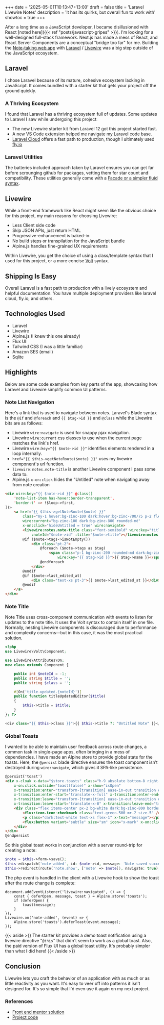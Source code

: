 +++
date = '2025-05-01T10:13:47+13:00'
draft = false
title = 'Laravel Livewire Notes'
description = 'it has its quirks, but overall fun to work with'
showtoc = true
+++

After a long time as a JavaScript developer, I became disillusioned with React [noted here]({{< ref "posts/javascript-gripes" >}}). I'm looking for a well-designed full-stack framework. Next.js has made a mess of React, and React Server Components are a conceptual "bridge too far" for me. Building the [Note-taking web app](https://www.frontendmentor.io/challenges/note-taking-web-app-773r7bUfOG) with [Laravel](https://laravel.com/) / [Livewire](https://livewire.laravel.com/) was a big step outside of the JavaScript ecosystem.

## Laravel

I chose Laravel because of its mature, cohesive ecosystem lacking in JavaScript. It comes bundled with a starter kit that gets your project off the ground quickly.

### A Thriving Ecosystem

I found that Laravel has a thriving ecosystem full of updates. Some updates to Laravel I saw while undergoing this project:
- The new Livewire starter kit from Laravel 12 got this project started fast.
- A new VS Code extension helped me navigate my Laravel code base.
- [Laravel Cloud](https://cloud.laravel.com/) offers a fast path to production, though I ultimately used [fly.io](https://fly.io)

### Laravel Utilities

The batteries included approach taken by Laravel ensures you can get far before scrounging github for packages, vetting them for star count and compatibility. These utilities generally come with a [Facade or a simpler fluid syntax](https://laravel.com/docs/12.x/facades).

## Livewire

While a front-end framework like React might seem like the obvious choice for this project, my main reasons for choosing Livewire:
- Less Client side code
- Skip JSON APIs, just return HTML
- Progressive-enhancement is baked-in
- No build steps or transpilation for the JavaScript bundle
- Alpine.js handles fine-grained UX requirements

Within Livewire, you get the choice of using a class/template syntax that I used for this project, or a more concise [Volt](https://livewire.laravel.com/docs/volt) syntax.

## Shipping Is Easy
Overall Laravel is a fast path to production with a lively ecosystem and helpful documentation. You have multiple deployment providers like laravel cloud, fly.io, and others.

## Technologies Used
- Laravel
- Livewire
- Alpine.js (I knew this one already)
- Flux UI
- Tailwind CSS (I was a little familiar)
- Amazon SES (email)
- Sqlite

## Highlights

Below are some code examples from key parts of the app, showcasing how Laravel and Livewire simplify common UI patterns.

### Note List Navigation
Here's a link that is used to navigate between notes. Laravel's Blade syntax is the `@if` and `@foreach` and `{{ $tag->id }}` and `@class` while the Livewire bits are as follows:
- Livewire `wire:navigate` is used for snappy pjax navigation.
- Livewire `wire:current` css classes to use when the current page matches the link's href.
- Livewire `wire:key="{{ $note->id }}"` identifies elements rendered in a loop internally.
- `href="{{ $this->getNoteRoute($note) }}"` uses my livewire component's url function.
- `livewire:notes.note-title` is another Livewire component I pass some data to.
- Alpine.js `x-on:click` hides the "Untitled" note when navigating away from note creation

```html
<div wire:key="{{ $note->id }}" @class([
    'note-list-item has-hover:border-transparent',
    'border-t' => !$loop->first,
])>
    <a href="{{ $this->getNoteRoute($note) }}"
        class="my-1 hover:bg-zinc-100 dark:hover:bg-zinc-700/75 p-2 flex flex-col hover:rounded-md"
        wire:current="bg-zinc-100 dark:bg-zinc-800 rounded-md"
        x-on:click="hideUntitled = true" wire:navigate>
        <livewire:notes.note-title class="font-semibold" wire:key="title_{{ $note->id }}"
            :noteId="$note->id" :title="$note->title"></livewire:notes.note-title>
        @if ($note->tags->isNotEmpty())
            <div class="pt-2">
                @foreach ($note->tags as $tag)
                    <span class="p-1 bg-zinc-200 rounded-md dark:bg-zinc-700 text-xs"
                        wire:key="{{ $tag->id }}">{{ $tag->name }}</span>
                @endforeach
            </div>
        @endif
        @if ($note->last_edited_at)
            <div class="text-xs pt-3">{{ $note->last_edited_at }}</div>
        @endif
    </a>
</div>
```

### Note Title
Note Title uses cross-component communication with events to listen for updates to the note title. It uses the Volt syntax to contain itself in one file. Normally, nesting Livewire components is discouraged due to performance and complexity concerns—but in this case, it was the most practical solution.

```php
<?php
use Livewire\Volt\Component;

use Livewire\Attributes\On;
new class extends Component {

    public int $noteId = -1;
    public string $title = '';
    public string $class = '';

    #[On('title-updated.{noteId}')]
    public function titleUpdatedEditor($title)
    {
        $this->title = $title;
    }
}; ?>

<div class="{{ $this->class }}">{{ $this->title ?: "Untitled Note" }}</div>
```

### Global Toasts
I wanted to be able to maintain user feedback across route changes, a common task in single-page apps, often bringing in a mess of dependencies. I have made an Alpine store to provide global state for the toasts. Here, the `@persist` blade directive ensures the toast component isn’t destroyed during `wire:navigate`, which gives it SPA-like persistence.

```html
@persist('toast')
<div x-cloak x-data="$store.toasts" class="h-9 absolute bottom-8 right-0 z-100 w-102"
    x-on:click.outside="toast(false)" x-show="isOpen"
    x-transition:enter="transform-[transition] ease-in-out transition duration-500"
    x-transition:enter-start="translate-x-full" x-transition:enter-end="translate-x-0"
    x-transition:leave="transform-[transition] ease-in-out transition duration-500"
    x-transition:leave-start="translate-x-0" x-transition:leave-end="translate-x-full">
    <div class="flex items-center px-2 bg-white dark:bg-zinc-800 border rounded-xl w-96">
        <flux:icon.icon-checkmark class="text-green-500 mr-2 size-5" />
        <p class="dark:text-white text-xs flex-1" x-text="message"></p>
        <flux:button variant="subtle" size="sm" icon="x-mark" x-on:click="toast(false)"></flux:button>
    </div>
</div>
@endpersist
```

So this global toast works in conjunction with a server round-trip for creating a note:
```php
$note = $this->form->save();
$this->dispatch('note-added', id: $note->id, message: 'Note saved successfully!');
$this->redirect(route('note.show', ['note' => $note]), navigate: true);
```

The php event is handled in the client with a Livewire hook to show the toast after the route change is complete:
```JS
document.addEventListener('livewire:navigated', () => {
    const { deferOpen, message, toast } = Alpine.store('toasts');
    if (deferOpen) {
        toast(message);
    }
});
Livewire.on('note-added', (event) => {
    Alpine.store('toasts').deferToast(event.message);
});
```

{{< aside >}}
The starter kit provides a demo toast notification using a livewire directive "`@this`" that didn't seem to work as a global toast. Also, the paid version of Flux UI has a global toast utility. It's probably simpler than what I did here!
{{< /aside >}}

## Conclusion

Livewire lets you craft the behavior of an application with as much or as little reactivity as you want. It's easy to veer off into patterns it isn't designed for. It's so simple that I'd even use it again on my next project.

### References
- [Front end mentor solution](https://www.frontendmentor.io/solutions/laravel-livewire-notes-85CwNRZkYZ)
- [Project code](https://github.com/rowinf/notes)